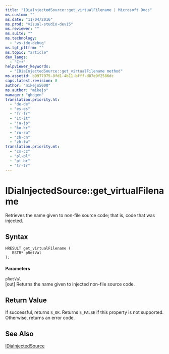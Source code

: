 ```yaml
---
title: "IDiaInjectedSource::get_virtualFilename | Microsoft Docs"
ms.custom: ""
ms.date: "11/04/2016"
ms.prod: "visual-studio-dev15"
ms.reviewer: ""
ms.suite: ""
ms.technology: 
  - "vs-ide-debug"
ms.tgt_pltfrm: ""
ms.topic: "article"
dev_langs: 
  - "C++"
helpviewer_keywords: 
  - "IDiaInjectedSource::get_virtualFilename method"
ms.assetid: b9977075-8fd1-4b11-bfff-d87e9f2586dc
caps.latest.revision: 8
author: "mikejo5000"
ms.author: "mikejo"
manager: "ghogen"
translation.priority.ht: 
  - "de-de"
  - "es-es"
  - "fr-fr"
  - "it-it"
  - "ja-jp"
  - "ko-kr"
  - "ru-ru"
  - "zh-cn"
  - "zh-tw"
translation.priority.mt: 
  - "cs-cz"
  - "pl-pl"
  - "pt-br"
  - "tr-tr"
---
```

# IDiaInjectedSource::get_virtualFilename
Retrieves the name given to non-file source code; that is, code that was injected.  
  
## Syntax  
  
```cpp#  
HRESULT get_virtualFilename (   
   BSTR* pRetVal  
);  
```  
  
#### Parameters  
 `pRetVal`  
 [out] Returns the name given to injected non-file source code.  
  
## Return Value  
 If successful, returns `S_OK`. Returns `S_FALSE` if this property is not supported. Otherwise, returns an error code.  
  
## See Also  
 [IDiaInjectedSource](../../debugger/debug-interface-access/idiainjectedsource.md)